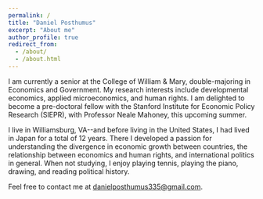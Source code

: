 ```yaml
---
permalink: /
title: "Daniel Posthumus"
excerpt: "About me"
author_profile: true
redirect_from: 
  - /about/
  - /about.html
---
```


I am currently a senior at the College of William & Mary, double-majoring in Economics and Government. My research interests include developmental economics, applied microeconomics, and human rights. I am delighted to become a pre-doctoral fellow with the Stanford Institute for Economic Policy Research (SIEPR), with Professor Neale Mahoney, this upcoming summer. 

I live in Williamsburg, VA--and before living in the United States, I had lived in Japan for a total of 12 years. There I developed a passion for understanding the divergence in economic growth between countries, the relationship between economics and human rights, and international politics in general. When not studying, I enjoy playing tennis, playing the piano, drawing, and reading political history.

Feel free to contact me at [danielposthumus335@gmail.com](mailto:danielposthumus335@gmail.com).